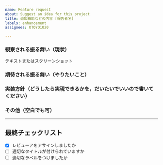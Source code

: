 ```yaml
---
name: Feature request
about: Suggest an idea for this project
title: 追加機能などの内容 [報告者名]
labels: enhancement
assignees: OTOYO1020

---
```


### 観察される振る舞い（現状）
  テキストまたはスクリーンショット


### 期待される振る舞い（やりたいこと）


### 実装方針（どうしたら実現できるかを，だいたいでいいので書いてください）


### その他（空白でも可）

***

## 最終チェックリスト
- [x] レビューアをアサインしましたか
- [ ] 適切なタイトルが付けられていますか
- [ ] 適切なラベルをつけましたか
